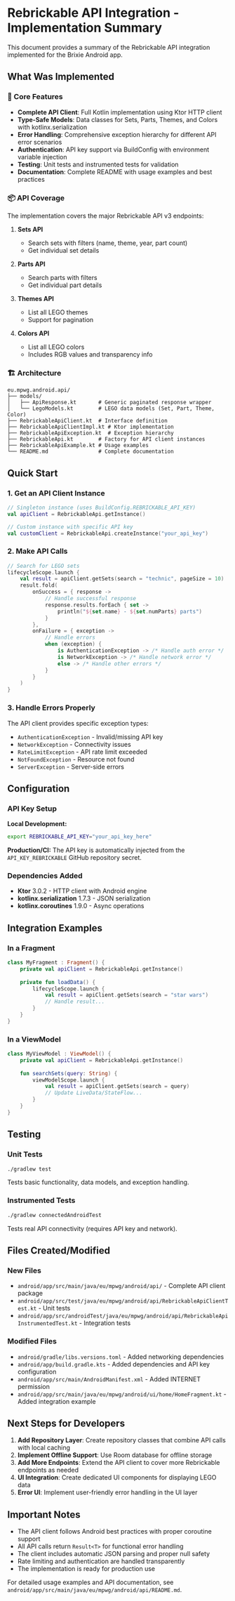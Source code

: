 # Rebrickable API Integration - Implementation Summary

This document provides a summary of the Rebrickable API integration implemented for the Brixie Android app.

## What Was Implemented

### 🎯 Core Features
- **Complete API Client**: Full Kotlin implementation using Ktor HTTP client
- **Type-Safe Models**: Data classes for Sets, Parts, Themes, and Colors with kotlinx.serialization
- **Error Handling**: Comprehensive exception hierarchy for different API error scenarios
- **Authentication**: API key support via BuildConfig with environment variable injection
- **Testing**: Unit tests and instrumented tests for validation
- **Documentation**: Complete README with usage examples and best practices

### 📦 API Coverage
The implementation covers the major Rebrickable API v3 endpoints:

1. **Sets API**
   - Search sets with filters (name, theme, year, part count)
   - Get individual set details
   
2. **Parts API**
   - Search parts with filters
   - Get individual part details
   
3. **Themes API**
   - List all LEGO themes
   - Support for pagination
   
4. **Colors API**
   - List all LEGO colors
   - Includes RGB values and transparency info

### 🏗️ Architecture

```
eu.mpwg.android.api/
├── models/
│   ├── ApiResponse.kt       # Generic paginated response wrapper
│   └── LegoModels.kt        # LEGO data models (Set, Part, Theme, Color)
├── RebrickableApiClient.kt  # Interface definition
├── RebrickableApiClientImpl.kt # Ktor implementation
├── RebrickableApiException.kt  # Exception hierarchy
├── RebrickableApi.kt        # Factory for API client instances
├── RebrickableApiExample.kt # Usage examples
└── README.md                # Complete documentation
```

## Quick Start

### 1. Get an API Client Instance
```kotlin
// Singleton instance (uses BuildConfig.REBRICKABLE_API_KEY)
val apiClient = RebrickableApi.getInstance()

// Custom instance with specific API key
val customClient = RebrickableApi.createInstance("your_api_key")
```

### 2. Make API Calls
```kotlin
// Search for LEGO sets
lifecycleScope.launch {
    val result = apiClient.getSets(search = "technic", pageSize = 10)
    result.fold(
        onSuccess = { response ->
            // Handle successful response
            response.results.forEach { set ->
                println("${set.name} - ${set.numParts} parts")
            }
        },
        onFailure = { exception ->
            // Handle errors
            when (exception) {
                is AuthenticationException -> /* Handle auth error */
                is NetworkException -> /* Handle network error */
                else -> /* Handle other errors */
            }
        }
    )
}
```

### 3. Handle Errors Properly
The API client provides specific exception types:
- `AuthenticationException` - Invalid/missing API key
- `NetworkException` - Connectivity issues  
- `RateLimitException` - API rate limit exceeded
- `NotFoundException` - Resource not found
- `ServerException` - Server-side errors

## Configuration

### API Key Setup

**Local Development:**
```bash
export REBRICKABLE_API_KEY="your_api_key_here"
```

**Production/CI:**
The API key is automatically injected from the `API_KEY_REBRICKABLE` GitHub repository secret.

### Dependencies Added
- **Ktor** 3.0.2 - HTTP client with Android engine
- **kotlinx.serialization** 1.7.3 - JSON serialization  
- **kotlinx.coroutines** 1.9.0 - Async operations

## Integration Examples

### In a Fragment
```kotlin
class MyFragment : Fragment() {
    private val apiClient = RebrickableApi.getInstance()
    
    private fun loadData() {
        lifecycleScope.launch {
            val result = apiClient.getSets(search = "star wars")
            // Handle result...
        }
    }
}
```

### In a ViewModel
```kotlin
class MyViewModel : ViewModel() {
    private val apiClient = RebrickableApi.getInstance()
    
    fun searchSets(query: String) {
        viewModelScope.launch {
            val result = apiClient.getSets(search = query)
            // Update LiveData/StateFlow...
        }
    }
}
```

## Testing

### Unit Tests
```bash
./gradlew test
```
Tests basic functionality, data models, and exception handling.

### Instrumented Tests  
```bash
./gradlew connectedAndroidTest
```
Tests real API connectivity (requires API key and network).

## Files Created/Modified

### New Files
- `android/app/src/main/java/eu/mpwg/android/api/` - Complete API client package
- `android/app/src/test/java/eu/mpwg/android/api/RebrickableApiClientTest.kt` - Unit tests
- `android/app/src/androidTest/java/eu/mpwg/android/api/RebrickableApiInstrumentedTest.kt` - Integration tests

### Modified Files
- `android/gradle/libs.versions.toml` - Added networking dependencies
- `android/app/build.gradle.kts` - Added dependencies and API key configuration
- `android/app/src/main/AndroidManifest.xml` - Added INTERNET permission
- `android/app/src/main/java/eu/mpwg/android/ui/home/HomeFragment.kt` - Added integration example

## Next Steps for Developers

1. **Add Repository Layer**: Create repository classes that combine API calls with local caching
2. **Implement Offline Support**: Use Room database for offline storage
3. **Add More Endpoints**: Extend the API client to cover more Rebrickable endpoints as needed
4. **UI Integration**: Create dedicated UI components for displaying LEGO data
5. **Error UI**: Implement user-friendly error handling in the UI layer

## Important Notes

- The API client follows Android best practices with proper coroutine support
- All API calls return `Result<T>` for functional error handling
- The client includes automatic JSON parsing and proper null safety
- Rate limiting and authentication are handled transparently
- The implementation is ready for production use

For detailed usage examples and API documentation, see `android/app/src/main/java/eu/mpwg/android/api/README.md`.